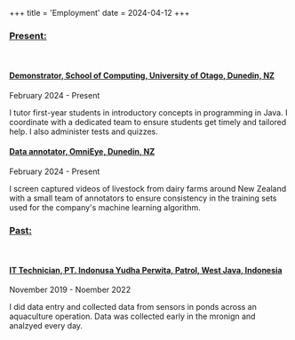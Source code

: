 +++
title = 'Employment'
date = 2024-04-12
+++

### <u>Present:</u>
<br>

#### <u>Demonstrator, School of Computing, University of Otago, Dunedin, NZ</u> 
February 2024 - Present

I tutor first-year students in introductory concepts in programming in Java. I coordinate with a dedicated team to ensure students get timely and tailored help. I also administer tests and quizzes.

#### <u>Data annotator, OmniEye, Dunedin, NZ</u>
February 2024 - Present

I screen captured videos of livestock from dairy farms around New Zealand with a small team of annotators to ensure consistency in the training sets used for the company's machine learning algorithm. 

### <u>Past: </u>
<br>

#### <u>IT Technician, PT. Indonusa Yudha Perwita, Patrol, West Java, Indonesia</u>
November 2019 - Noember 2022

I did data entry and collected data from sensors in ponds across an aquaculture operation. Data was collected early in the mronign and analzyed every day. 
